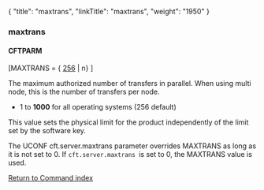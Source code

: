 {
    "title": "maxtrans",
    "linkTitle": "maxtrans",
    "weight": "1950"
}<span id="maxtrans"></span>

### maxtrans

#### CFTPARM

\[MAXTRANS = { <u>256</u> | n} \]

The maximum authorized number of transfers in parallel. When using multi node, this is the number of transfers per node.

-   1 to **1000** for all operating systems (256 default)

This value sets the physical limit for the product independently of
the limit set by the software key.

The UCONF<span class="code"> cft.server.maxtrans</span> parameter overrides MAXTRANS as long as it is not set to 0. If `cft.server.maxtrans `is set to 0, the MAXTRANS value is used.

[Return to Command index](../../)
